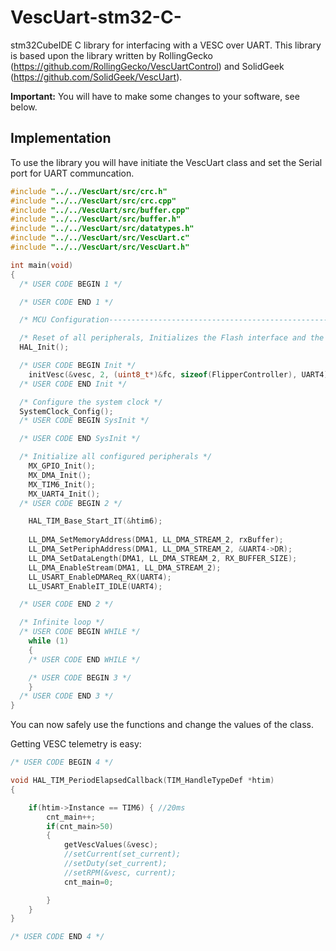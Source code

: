 # VescUart-stm32-C-

stm32CubeIDE C library for interfacing with a VESC over UART. This library is based upon the library written by RollingGecko (https://github.com/RollingGecko/VescUartControl) and SolidGeek (https://github.com/SolidGeek/VescUart).

**Important:** You will have to make some changes to your software, see below.

## Implementation

To use the library you will have initiate the VescUart class and set the Serial port for UART communcation.

```c
#include "../../VescUart/src/crc.h"
#include "../../VescUart/src/crc.cpp"
#include "../../VescUart/src/buffer.cpp"
#include "../../VescUart/src/buffer.h"
#include "../../VescUart/src/datatypes.h"
#include "../../VescUart/src/VescUart.c"
#include "../../VescUart/src/VescUart.h"

int main(void)
{
  /* USER CODE BEGIN 1 */

  /* USER CODE END 1 */

  /* MCU Configuration--------------------------------------------------------*/

  /* Reset of all peripherals, Initializes the Flash interface and the Systick. */
  HAL_Init();

  /* USER CODE BEGIN Init */
	initVesc(&vesc, 2, (uint8_t*)&fc, sizeof(FlipperController), UART4);
  /* USER CODE END Init */

  /* Configure the system clock */
  SystemClock_Config();
  /* USER CODE BEGIN SysInit */

  /* USER CODE END SysInit */

  /* Initialize all configured peripherals */
    MX_GPIO_Init();
    MX_DMA_Init();
    MX_TIM6_Init();
    MX_UART4_Init();
  /* USER CODE BEGIN 2 */

	HAL_TIM_Base_Start_IT(&htim6);
  
	LL_DMA_SetMemoryAddress(DMA1, LL_DMA_STREAM_2, rxBuffer);
	LL_DMA_SetPeriphAddress(DMA1, LL_DMA_STREAM_2, &UART4->DR);
	LL_DMA_SetDataLength(DMA1, LL_DMA_STREAM_2, RX_BUFFER_SIZE);
	LL_DMA_EnableStream(DMA1, LL_DMA_STREAM_2);
	LL_USART_EnableDMAReq_RX(UART4);
	LL_USART_EnableIT_IDLE(UART4);

  /* USER CODE END 2 */

  /* Infinite loop */
  /* USER CODE BEGIN WHILE */
 	while (1)
	{
    /* USER CODE END WHILE */

    /* USER CODE BEGIN 3 */
	}
  /* USER CODE END 3 */
}
```

You can now safely use the functions and change the values of the class. 

Getting VESC telemetry is easy:

```c
/* USER CODE BEGIN 4 */

void HAL_TIM_PeriodElapsedCallback(TIM_HandleTypeDef *htim)
{

	if(htim->Instance == TIM6) { //20ms
		cnt_main++;
		if(cnt_main>50)
		{
			getVescValues(&vesc);
			//setCurrent(set_current);
			//setDuty(set_current);
			//setRPM(&vesc, current);
			cnt_main=0;

		}
	}
}

/* USER CODE END 4 */
```
